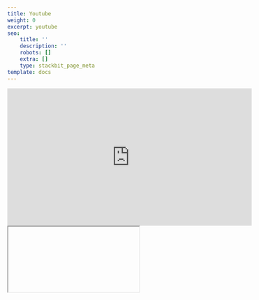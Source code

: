 ```yaml
---
title: Youtube
weight: 0
excerpt: youtube
seo:
    title: ''
    description: ''
    robots: []
    extra: []
    type: stackbit_page_meta
template: docs
---
```


<iframe width="560" height="315" src="https://www.youtube.com/embed/xGZSWvFess8"  frameborder="0" allow="accelerometer; autoplay; clipboard-write; encrypted-media; gyroscope; picture-in-picture" allowfullscreen></iframe>

<iframe

<iframe
